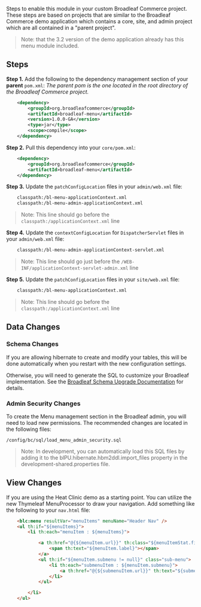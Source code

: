 Steps to enable this module in your custom Broadleaf Commerce project. These steps are based on projects that are
similar to the Broadleaf Commerce demo application which contains a core, site, and admin project which are all contained in a "parent project".

> Note: that the 3.2 version of the demo application already has this menu module included.

## Steps

**Step 1.** Add the following to the dependency management section of your **parent** `pom.xml`:
_The parent pom is the one located in the root directory of the Broadleaf Commerce project._

```xml
    <dependency>
        <groupId>org.broadleafcommerce</groupId>
        <artifactId>broadleaf-menu</artifactId>
        <version>1.0.0-GA</version>
        <type>jar</type>
        <scope>compile</scope>
    </dependency>
```

**Step 2.** Pull this dependency into your `core/pom.xml`:

```xml
    <dependency>
        <groupId>org.broadleafcommerce</groupId>
        <artifactId>broadleaf-menu</artifactId>
    </dependency>
```

**Step 3.** Update the `patchConfigLocation` files in your `admin/web.xml` file:

```xml
    classpath:/bl-menu-applicationContext.xml
    classpath:/bl-menu-admin-applicationContext.xml
```
> Note: This line should go before the `classpath:/applicationContext.xml` line


**Step 4.** Update the `contextConfigLocation` for `DispatcherServlet` files in your `admin/web.xml` file:

```xml
    classpath:/bl-menu-admin-applicationContext-servlet.xml
```

> Note: This line should go just before the `/WEB-INF/applicationContext-servlet-admin.xml` line


**Step 5.** Update the `patchConfigLocation` files in your `site/web.xml` file:

```xml
    classpath:/bl-menu-applicationContext.xml
```
> Note: This line should go before the `classpath:/applicationContext.xml` line


## Data Changes

### Schema Changes

If you are allowing hibernate to create and modify your tables, this will be done automatically when you restart with the new configuration settings.

Otherwise, you will need to generate the SQL to customize your Broadleaf implementation. See the [Broadleaf Schema Upgrade Documentation](http://docs.broadleafcommerce.org/core/current/broadleaf-data-upgrade-process) for details.

### Admin Security Changes

To create the Menu management section in the Broadleaf admin, you will need to load new permissions. The recommended changes are located in the following files:

```
/config/bc/sql/load_menu_admin_security.sql
```

> Note: In development, you can automatically load this SQL files by adding it to the blPU.hibernate.hbm2ddl.import\_files property in the development-shared.properties file.


## View Changes

If you are using the Heat Clinic demo as a starting point. You can utilize the new Thymeleaf MenuProcessor to draw your navigation.
Add something like the following to your `nav.html` file:

```html
    <blc:menu resultVar="menuItems" menuName="Header Nav" />
    <ul th:if="${menuItems}">
        <li th:each="menuItem : ${menuItems}">

            <a th:href="@{${menuItem.url}}" th:class="${menuItemStat.first}? 'home'">
                <span th:text="${menuItem.label}"></span>
            </a>
            <ul th:if="${menuItem.submenu != null}" class="sub-menu">
                <li th:each="submenuItem : ${menuItem.submenu}">
                    <a th:href="@{${submenuItem.url}}" th:text="${submenuItem.label}"></a>
                </li>
            </ul>

        </li>
    </ul>
```